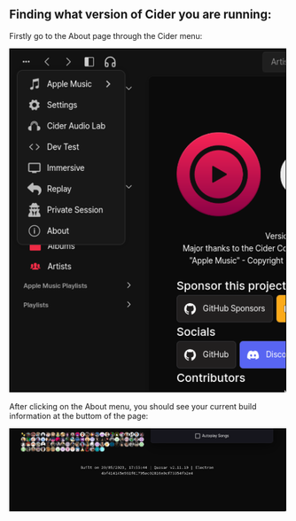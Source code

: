 ## Finding what version of Cider you are running:

Firstly go to the About page through the Cider menu:

<img src="/docs/Cider-Menu.png" width="500" alt="Cider Menu" />

After clicking on the About menu, you should see your current build information at the buttom of the page:

<img src="/docs/AboutPage.png" width="500" alt="About Page" />
